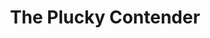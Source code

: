 ---
title: "The Plucky Contender"
external_url: "http://www.theguardian.com/info/developer-blog/2013/jul/03/the-plucky-contender-failing-hard-fast-briefly"
category: work
---